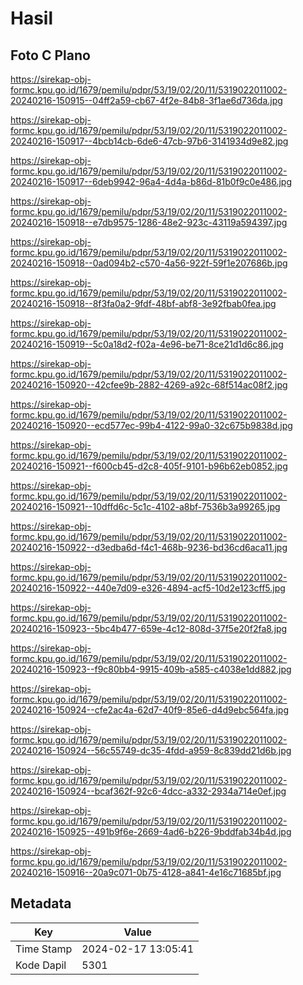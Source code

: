 # Hasil

## Foto C Plano

https://sirekap-obj-formc.kpu.go.id/1679/pemilu/pdpr/53/19/02/20/11/5319022011002-20240216-150915--04ff2a59-cb67-4f2e-84b8-3f1ae6d736da.jpg

https://sirekap-obj-formc.kpu.go.id/1679/pemilu/pdpr/53/19/02/20/11/5319022011002-20240216-150917--4bcb14cb-6de6-47cb-97b6-3141934d9e82.jpg

https://sirekap-obj-formc.kpu.go.id/1679/pemilu/pdpr/53/19/02/20/11/5319022011002-20240216-150917--6deb9942-96a4-4d4a-b86d-81b0f9c0e486.jpg

https://sirekap-obj-formc.kpu.go.id/1679/pemilu/pdpr/53/19/02/20/11/5319022011002-20240216-150918--e7db9575-1286-48e2-923c-43119a594397.jpg

https://sirekap-obj-formc.kpu.go.id/1679/pemilu/pdpr/53/19/02/20/11/5319022011002-20240216-150918--0ad094b2-c570-4a56-922f-59f1e207686b.jpg

https://sirekap-obj-formc.kpu.go.id/1679/pemilu/pdpr/53/19/02/20/11/5319022011002-20240216-150918--8f3fa0a2-9fdf-48bf-abf8-3e92fbab0fea.jpg

https://sirekap-obj-formc.kpu.go.id/1679/pemilu/pdpr/53/19/02/20/11/5319022011002-20240216-150919--5c0a18d2-f02a-4e96-be71-8ce21d1d6c86.jpg

https://sirekap-obj-formc.kpu.go.id/1679/pemilu/pdpr/53/19/02/20/11/5319022011002-20240216-150920--42cfee9b-2882-4269-a92c-68f514ac08f2.jpg

https://sirekap-obj-formc.kpu.go.id/1679/pemilu/pdpr/53/19/02/20/11/5319022011002-20240216-150920--ecd577ec-99b4-4122-99a0-32c675b9838d.jpg

https://sirekap-obj-formc.kpu.go.id/1679/pemilu/pdpr/53/19/02/20/11/5319022011002-20240216-150921--f600cb45-d2c8-405f-9101-b96b62eb0852.jpg

https://sirekap-obj-formc.kpu.go.id/1679/pemilu/pdpr/53/19/02/20/11/5319022011002-20240216-150921--10dffd6c-5c1c-4102-a8bf-7536b3a99265.jpg

https://sirekap-obj-formc.kpu.go.id/1679/pemilu/pdpr/53/19/02/20/11/5319022011002-20240216-150922--d3edba6d-f4c1-468b-9236-bd36cd6aca11.jpg

https://sirekap-obj-formc.kpu.go.id/1679/pemilu/pdpr/53/19/02/20/11/5319022011002-20240216-150922--440e7d09-e326-4894-acf5-10d2e123cff5.jpg

https://sirekap-obj-formc.kpu.go.id/1679/pemilu/pdpr/53/19/02/20/11/5319022011002-20240216-150923--5bc4b477-659e-4c12-808d-37f5e20f2fa8.jpg

https://sirekap-obj-formc.kpu.go.id/1679/pemilu/pdpr/53/19/02/20/11/5319022011002-20240216-150923--f9c80bb4-9915-409b-a585-c4038e1dd882.jpg

https://sirekap-obj-formc.kpu.go.id/1679/pemilu/pdpr/53/19/02/20/11/5319022011002-20240216-150924--cfe2ac4a-62d7-40f9-85e6-d4d9ebc564fa.jpg

https://sirekap-obj-formc.kpu.go.id/1679/pemilu/pdpr/53/19/02/20/11/5319022011002-20240216-150924--56c55749-dc35-4fdd-a959-8c839dd21d6b.jpg

https://sirekap-obj-formc.kpu.go.id/1679/pemilu/pdpr/53/19/02/20/11/5319022011002-20240216-150924--bcaf362f-92c6-4dcc-a332-2934a714e0ef.jpg

https://sirekap-obj-formc.kpu.go.id/1679/pemilu/pdpr/53/19/02/20/11/5319022011002-20240216-150925--491b9f6e-2669-4ad6-b226-9bddfab34b4d.jpg

https://sirekap-obj-formc.kpu.go.id/1679/pemilu/pdpr/53/19/02/20/11/5319022011002-20240216-150916--20a9c071-0b75-4128-a841-4e16c71685bf.jpg


## Metadata

| Key        | Value               |
| ---------- | ------------------- |
| Time Stamp | 2024-02-17 13:05:41 |
| Kode Dapil | 5301                |



